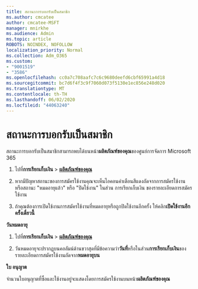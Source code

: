 ```yaml
---
title: สถานะการบอกรับเป็นสมาชิก
ms.author: cmcatee
author: cmcatee-MSFT
manager: mnirkhe
ms.audience: Admin
ms.topic: article
ROBOTS: NOINDEX, NOFOLLOW
localization_priority: Normal
ms.collection: Adm_O365
ms.custom:
- "9001519"
- "3586"
ms.openlocfilehash: cc0a7c708aafc7c6c9680deefd6cbf65991a4d18
ms.sourcegitcommit: bc7d6f4f3c9f7060d073f5130e1ec856e248d020
ms.translationtype: MT
ms.contentlocale: th-TH
ms.lasthandoff: 06/02/2020
ms.locfileid: "44063240"
---
```

# <a name="subscription-status"></a>สถานะการบอกรับเป็นสมาชิก

สถานะการบอกรับเป็นสมาชิกสามารถพบได้บนหน้า**ผลิตภัณฑ์ของคุณ**ของศูนย์การจัดการ Microsoft 365

1. ไปที่**การเรียกเก็บเงิน**  >  **[ผลิตภัณฑ์ของคุณ](https://go.microsoft.com/fwlink/p/?linkid=842054)**

2. หากมีปัญหาสถานะของการสมัครใช้งานคุณจะเห็นไอคอนคําเตือนสีแดงถัดจากการสมัครใช้งาน หรือสถานะ "หมดอายุแล้ว" หรือ "ปิดใช้งาน" ในส่วน การเรียกเก็บเงิน ของรายละเอียดการสมัครใช้งาน

3. ถ้าคุณต้องการเปิดใช้งานการสมัครใช้งานที่หมดอายุหรือถูกปิดใช้งานอีกครั้ง ให้คลิก**เปิดใช้งานอีกครั้งเดี๋ยวนี้**

**วันหมดอายุ**

1. ไปที่**การเรียกเก็บเงิน**  >  **[ผลิตภัณฑ์ของคุณ](https://go.microsoft.com/fwlink/p/?linkid=842054)**

2. วันหมดอายุจะปรากฏบนคอลัมน์ด้านขวาสุดที่มีข้อความว่า**วันที่**หรือในส่วน**การเรียกเก็บเงิน**ของรายละเอียดการสมัครใช้งานถัดจาก**หมดอายุบน**

**ใบ อนุญาต**

จํานวนใบอนุญาตที่ซื้อและใช้งานอยู่จะแสดงโดยการสมัครใช้งานบนหน้า**ผลิตภัณฑ์ของคุณ**

